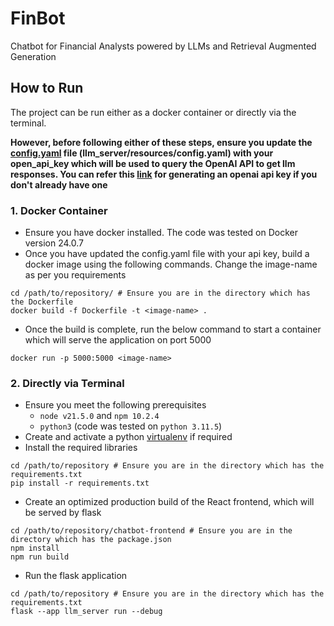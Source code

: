 # FinBot
Chatbot for Financial Analysts powered by LLMs and Retrieval Augmented Generation

## How to Run
The project can be run either as a docker container or directly via the terminal.

**However, before following either of these steps, ensure you update the [config.yaml](/llm_server/resources/config.yaml) file (llm_server/resources/config.yaml) with your open_api_key which will be used to query the OpenAI API to get llm responses.
You can refer this [link](https://help.openai.com/en/articles/4936850-where-do-i-find-my-api-key) for generating an openai api key if you don't already have one**

### 1. Docker Container
- Ensure you have docker installed. The code was tested on Docker version 24.0.7
- Once you have updated the config.yaml file with your api key, build a docker image using the following commands. Change the image-name as per you requirements
```shell
cd /path/to/repository/ # Ensure you are in the directory which has the Dockerfile
docker build -f Dockerfile -t <image-name> .
```
- Once the build is complete, run the below command to start a container which will serve the application on port 5000
```shell
docker run -p 5000:5000 <image-name>
```

### 2. Directly via Terminal

- Ensure you meet the following prerequisites
  - `node v21.5.0` and `npm 10.2.4`
  - `python3` (code was tested on `python 3.11.5`)
- Create and activate a python [virtualenv](https://docs.python.org/3/library/venv.html) if required 
- Install the required libraries
```shell
cd /path/to/repository # Ensure you are in the directory which has the requirements.txt
pip install -r requirements.txt
```
- Create an optimized production build of the React frontend, which will be served by flask
```shell
cd /path/to/repository/chatbot-frontend # Ensure you are in the directory which has the package.json
npm install
npm run build
```
- Run the flask application
```shell
cd /path/to/repository # Ensure you are in the directory which has the requirements.txt
flask --app llm_server run --debug
```